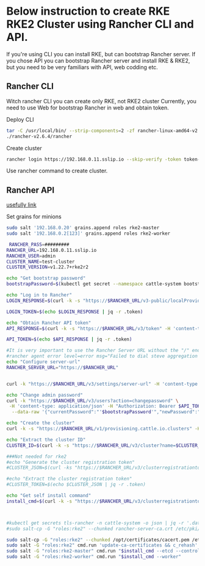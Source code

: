 # Below instruction to create RKE RKE2 Cluster using Rancher CLI and API.
If you're using CLI you can install RKE, but can bootstrap Rancher server.
If you chose API you can bootstrap Rancher server and install RKE & RKE2, but you need to be very familiars with API, web codding etc.

## Rancher CLI
Witch rancher CLI you can create only RKE, not RKE2 cluster
Currently, you need to use Web for bootstrap Rancher in web and obtain token.

Deploy CLI
```bash
tar -C /usr/local/bin/ --strip-components=2 -zf rancher-linux-amd64-v2.6.4.tar.gz -x ./rancher-v2.6.4/rancher -v
./rancher-v2.6.4/rancher
```
Create cluster
```bash
rancher login https://192.168.0.11.sslip.io --skip-verify -token token-################################ # see get API_TOKEN below
```

Use rancher command to create cluster.

## Rancher API

[usefully link](https://www.suse.com/c/rancher_blog/automate-k3os-cluster-registration-to-rancher-with-argo-workflows-and-scripting-magic/)

Set grains for minions
```bash
sudo salt '192.168.0.20' grains.append roles rke2-master
sudo salt '192.168.0.2[123]' grains.append roles rke2-worker
```

```bash
 RANCHER_PASS=#########
RANCHER_URL=192.168.0.11.sslip.io
RANCHER_USER=admin
CLUSTER_NAME=test-cluster
CLUSTER_VERSION=v1.22.7+rke2r2

echo "Get bootstrap password"
bootstrapPassword=$(kubectl get secret --namespace cattle-system bootstrap-secret -o go-template='{{.data.bootstrapPassword|base64decode}}{{"\n"}}')

echo "Log in to Rancher"
LOGIN_RESPONSE=$(curl -k -s "https://$RANCHER_URL/v3-public/localProviders/local?action=login" -H 'content-type: application/json' --data-binary '{"username":"'$RANCHER_USER'","password":"'$bootstrapPassword'"}')

LOGIN_TOKEN=$(echo $LOGIN_RESPONSE | jq -r .token)

echo "Obtain Rancher API token"
API_RESPONSE=$(curl -k -s "https://$RANCHER_URL/v3/token" -H 'content-type: application/json' -H "Authorization: Bearer $LOGIN_TOKEN" --data-binary '{"type":"token","description":"automation"}')

API_TOKEN=$(echo $API_RESPONSE | jq -r .token)

#It is very important to use the Rancher Server URL without the "/" ending
#rancher agent error level=error msg="Failed to dial steve aggregation server: websocket: bad handshake"
echo "Configure server-url"
RANCHER_SERVER_URL="https://$RANCHER_URL"


curl -k "https://$RANCHER_URL/v3/settings/server-url" -H 'content-type: application/json' -H "Authorization: Bearer $API_TOKEN" -X PUT --data-binary '{"name":"server-url","value":"'$RANCHER_SERVER_URL'"}'

echo "Change admin password"
curl -k "https://$RANCHER_URL/v3/users?action=changepassword" \
 -H 'content-type: application/json' -H "Authorization: Bearer $API_TOKEN" \
  --data-raw '{"currentPassword":"'$bootstrapPassword'","newPassword":"'$RANCHER_PASS'"}'

echo "Create the cluster"
curl -k -s "https://$RANCHER_URL/v1/provisioning.cattle.io.clusters" -H 'content-type: application/json' -H "Authorization: Bearer $API_TOKEN" --data-raw '{"type":"provisioning.cattle.io.cluster","metadata":{"namespace":"fleet-default","name":"'$CLUSTER_NAME'"},"spec":{"rkeConfig":{"chartValues":{"rke2-calico":{}},"machineGlobalConfig":{"cni":"calico"}},"kubernetesVersion":"'$CLUSTER_VERSION'"}}' | jq -r .id

echo "Extract the cluster ID"
CLUSTER_ID=$(curl -k -s "https://$RANCHER_URL/v3/cluster?name=$CLUSTER_NAME" -H 'content-type: application/json' -H "Authorization: Bearer $API_TOKEN" | jq ".data | .[]" | jq -r .id)

###Not needed for rke2
#echo "Generate the cluster registration token"
#CLUSTER_JSON=$(curl -ks "https://$RANCHER_URL/v3/clusterregistrationtoken" -H 'content-type: application/json' -H #"Authorization: Bearer $API_TOKEN" --data-binary '{"type":"clusterRegistrationToken","clusterId":"'$CLUSTER_ID'"}')

#echo "Extract the cluster registration token"
#CLUSTER_TOKEN=$(echo $CLUSTER_JSON | jq -r .token)

echo "Get self install command"
install_cmd=$(curl -k -s "https://$RANCHER_URL/v3/clusterregistrationtoken?clusterId=$CLUSTER_ID" -H 'content-type: application/json' -H "Authorization: Bearer $API_TOKEN" | jq ".data | first" | jq -r .insecureNodeCommand)



#kubectl get secrets tls-rancher -n cattle-system -o json | jq -r '.data | ."tls.crt"' | base64 -d > rancher-server-ca.crt
#sudo salt-cp -G "roles:rke2" --chunked rancher-server-ca.crt /etc/pki/trust/anchors/

sudo salt-cp -G "roles:rke2" --chunked /opt/certificates/cacert.pem /etc/pki/trust/anchors/rancher-stend.pem
sudo salt -G "roles:rke2" cmd.run 'update-ca-certificates && c_rehash'
sudo salt -G "roles:rke2-master" cmd.run "$install_cmd --etcd --controlplane --worker"
sudo salt -G "roles:rke2-worker" cmd.run "$install_cmd --worker"
```

